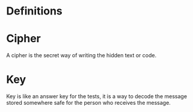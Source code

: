 # Definitions
# Cipher
A cipher is the secret way of writing the hidden text or code.
# Key
Key is like an answer key for the tests, it is a way to decode the message stored somewhere safe for the person who receives the message.
# 
